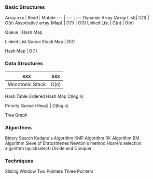 ### Basic Structures

Array
xxx | Read | Mutate
--- | --- | ---
Dynamic Array (Array List)| O(1) | O(n)
Associative array (Map) | O(1) | O(1)
Linked List | O(n) | O(n)

Queue | 
Hash Map

Linked List
Queue
Stack
Map | O(1)


Hash Map | O(1)


### Data Structures
xxx | xxx
--- | ---
Monotonic Stack | O(n)

Hash Table
Ordered Hash Map O(log n)

Priority Queue (Heap) | O(log n)

Tree
Graph

### Algorithms
Binary Search
Kadane's Algorithm
KMP Algorithm
RK Algorithm
BM Algorithm
Sieve of Eratosthenes
Newton's method
Hoare's selection algorithm (quickselect)
Divide and Conquer

### Techniques
Sliding Window
Two Pointers
Three Pointers
